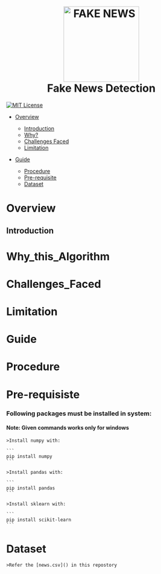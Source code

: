 <h1 align="center">
  <img src="https://www.thehindu.com/opinion/op-ed/x9sol6/article29451786.ece/ALTERNATES/FREE_960/Fake-news" height="200px" width="200px" alt="FAKE NEWS"><br>
  Fake News Detection
</h1>

[![MIT License](https://img.shields.io/badge/license-MIT-blue.svg?style=flat)](https://github.com/Manimaran-SM/Fake_News_Detection/blob/master/LICENSE)

* [Overview](#Overview)
   * [Introduction](#Introduction)
   * [Why?](#Why_this_Algorithm)
   * [Challenges Faced](#Challenges_Faced)
   * [Limitation](#Limitation)
   
* [Guide](#Guide)
  * [Procedure](#Procedure)
  * [Pre-requisite](##Pre-requisiste)
  * [Dataset](#Dataset)


# Overview
## Introduction



# Why_this_Algorithm



# Challenges_Faced



# Limitation



# Guide
# Procedure
> 

# Pre-requisiste
### Following packages must be installed in system:
#### Note: Given commands works only for windows

    >Install numpy with:
    
    ``` 
    pip install numpy  
    ```
    
    >Install pandas with:
    
    ``` 
    pip install pandas 
    ```

    >Install sklearn with:
    
    ``` 
    pip install scikit-learn  
    ```
    

# Dataset
    >Refer the [news.csv]() in this repostory


